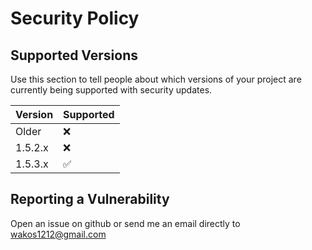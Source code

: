 # Security Policy

## Supported Versions

Use this section to tell people about which versions of your project are
currently being supported with security updates.

| Version   | Supported          |
| ----------| ------------------ |
| Older     |  :x:               |
| 1.5.2.x   |  :x:               |
| 1.5.3.x   | :white_check_mark: |

## Reporting a Vulnerability

Open an issue on github or send me an email directly to wakos1212@gmail.com
